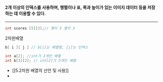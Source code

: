 #### 2개 이상의 인덱스를 사용하며, 행렬이나 표, 폭과 높이가 있는 이미지 데이터 등을 저장하는 데 이용할 수 있다. ####
___
```c
int scores [5][3];// 행이 5 열이 3
```

2차원배열
```c
b[ i ][ j ] // b[i]는 배열명, [j]는 인덱스
```

```c
int a[2]; //int가 2개인 배열
int b[3][2]; // int[2]가 3개인 배열
```

- [[5.2차원 배열의 선언 및 사용]]
- 